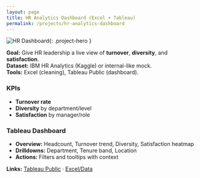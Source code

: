 ```yaml
---
layout: page
title: HR Analytics Dashboard (Excel + Tableau)
permalink: /projects/hr-analytics-dashboard
---
```


![HR Dashboard](/assets/img/hr-dashboard.png){: .project-hero }

**Goal:** Give HR leadership a live view of **turnover**, **diversity**, and **satisfaction**.  
**Dataset:** IBM HR Analytics (Kaggle) or internal-like mock.  
**Tools:** Excel (cleaning), Tableau Public (dashboard).

### KPIs
- **Turnover rate**
- **Diversity** by department/level
- **Satisfaction** by manager/role

### Tableau Dashboard
- **Overview:** Headcount, Turnover trend, Diversity, Satisfaction heatmap
- **Drilldowns:** Department, Tenure band, Location
- **Actions:** Filters and tooltips with context

**Links:** [Tableau Public](<add-link>) · [Excel/Data](<add-link>)
